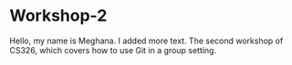 # Workshop-2

Hello, my name is Meghana.
I added more text.
The second workshop of CS326, which covers how to use Git in a group setting.
